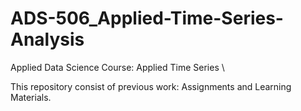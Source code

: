 # ADS-506_Applied-Time-Series-Analysis
Applied Data Science Course: Applied Time Series \

This repository consist of previous work: Assignments and Learning Materials.
